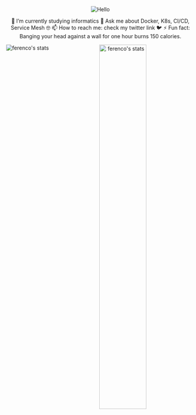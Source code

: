 <div align="center">
<img src="https://media2.giphy.com/media/dzaUX7CAG0Ihi/giphy.gif?cid=ecf05e47x75n11vd31h4xj53sqylrgshxfedv31731cjebks&rid=giphy.gif" alt="Hello">


🌱 I’m currently studying informatics 
💬 Ask me about Docker, K8s, CI/CD, Service Mesh :nerd_face:
📫 How to reach me: check my twitter link :bird:
⚡ Fun fact: Banging your head against a wall for one hour burns 150 calories.

<p><img align="left" src="https://github-readme-stats.vercel.app/api/top-langs/?username=ferencovonmatterhron&layout=compact&hide=html" alt="ferenco's stats" /></p>
<p>&nbsp;<img align="center" src="https://github-readme-stats.vercel.app/api?username=ferencovonmatterhorn&show_icons=true&count_private=true" alt="ferenco's stats" width="50%"/></p>  
</div>
